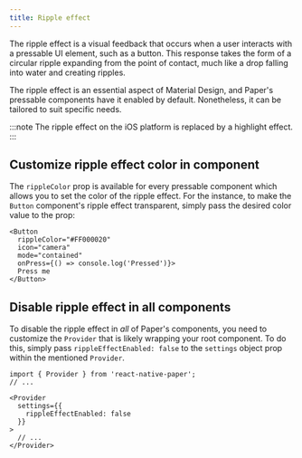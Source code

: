 ```yaml
---
title: Ripple effect
---
```


The ripple effect is a visual feedback that occurs when a user interacts with a pressable UI element, such as a button. This response takes the form of a circular ripple expanding from the point of contact, much like a drop falling into water and creating ripples.

The ripple effect is an essential aspect of Material Design, and Paper's pressable components have it enabled by default. Nonetheless, it can be tailored to suit specific needs.

:::note
The ripple effect on the iOS platform is replaced by a highlight effect.
:::

## Customize ripple effect color in component

The `rippleColor` prop is available for every pressable component which allows you to set the color of the ripple effect. For the instance, to make the `Button` component's ripple effect transparent, simply pass the desired color value to the prop:

```
<Button
  rippleColor="#FF000020"
  icon="camera"
  mode="contained"
  onPress={() => console.log('Pressed')}>
  Press me
</Button>
```

## Disable ripple effect in all components

To disable the ripple effect in *all* of Paper's components, you need to customize the `Provider`  that is likely wrapping your root component. To do this, simply pass `rippleEffectEnabled: false` to the `settings` object prop within the mentioned `Provider`.

```
import { Provider } from 'react-native-paper';
// ...

<Provider
  settings={{
    rippleEffectEnabled: false
  }}
>
  // ...
</Provider>
```



